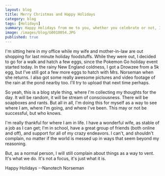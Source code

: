 ```yaml
---
layout: blog
title: Merry Christmas and Happy Holidays
category: blog
tags: [Holidays]  
summary: Happy Holidays from me to you, whether you celebrate or not, I hope you are well!
image: /images/blog/G0010054.JPG
published: true
---
```


<p>
  I'm sitting here in my office while my wife and mother-in-law are out shopping for last minute holiday foodstuffs.  While they were out, I decided to go for a walk and hatch a few eggs, since the Pokemon Go holiday event started today.  In the rainy New England coldness, I got a Drowzee from a 5k egg, but I've still got a few more eggs to hatch with Mrs. Norseman when she returns.  I also got some really awesome pictures and video footage of the rain at the pond nearby too.  I'll try to upload that next time perhaps.
</p>
<p>
  So yeah, this is a blog style thing, where I'm collecting my thoughts for the day.  It will be random, it will be stream of consciousness.  There will be soapboxes and rants.  But all in all, I'm doing this for myself as a way to see where I am, where I'm going, and where I've been.  This may or not be successful, but who knows.
</p>
<p>
  I'm really thankful for where I am in life. I have a wonderful wife, as stable of a job as I can get; I'm in school, have a great group of friends (both online and off), and support for all of my crazy endeavors.  I can't, and shouldn't complain, no matter if the world is messed up in ways that seem beyond my reasoning.
</p>
<p>
  But, as a normal person, I will still complain about things as a way to vent.  It's what we do.  It's not a focus, it's just what it is.
</p>

Happy Holidays
--Nanotech Norseman

